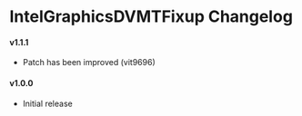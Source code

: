IntelGraphicsDVMTFixup Changelog
=============================
#### v1.1.1
- Patch has been improved (vit9696)

#### v1.0.0
- Initial release
